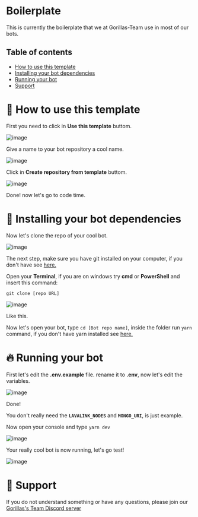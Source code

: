 # Boilerplate
This is currently the boilerplate that we at Gorillas-Team use in most of our bots.

## Table of contents
- [How to use this template](#📃-how-to-use-this-template)
- [Installing your bot dependencies](#🤖-installing-yor-bot-dependencies)
- [Running your bot](#🔥-running-your-bot)
- [Support](#📖-support)

# 📃 How to use this template
First you need to click in **Use this template** buttom.

![image](https://user-images.githubusercontent.com/36780964/91257832-3e293580-e741-11ea-89b4-7e0e94eb7bc3.png)

Give a name to your bot repository a cool name.

![image](https://user-images.githubusercontent.com/36780964/91257962-8d6f6600-e741-11ea-99ca-b75c34404bcc.png)

Click in **Create repository from template** buttom.

![image](https://user-images.githubusercontent.com/36780964/91258089-e5a66800-e741-11ea-8907-10b53c6eb2cf.png)

Done! now let's go to code time.

# 🤖 Installing your bot dependencies
Now let's clone the repo of your cool bot.

![image](https://user-images.githubusercontent.com/36780964/91258500-dc69cb00-e742-11ea-9a92-1e2befbe04e5.png)

The next step, make sure you have git installed on your computer, if you don't have see [here.](https://git-scm.com/)

Open your **Terminal**, if you are on windows try **cmd** or **PowerShell** and insert this command:

`git clone [repo URL]`

![image](https://user-images.githubusercontent.com/36780964/91259175-5cdcfb80-e744-11ea-8439-8a770647036d.png)

Like this.

Now let's open your bot, type `cd [Bot repo name]`, inside the folder run `yarn` command, if you don't have yarn installed see [here.](https://yarnpkg.com/getting-started/install)

# 🔥 Running your bot

First let's edit the **.env.example** file. rename it to **.env**, now let's edit the variables.

![image](https://user-images.githubusercontent.com/36780964/91264442-00c7a680-e747-11ea-8a56-078644a7bad8.png)

Done!

You don't really need the **`LAVALINK_NODES`** and **`MONGO_URI`**, is just example.

Now open your console and type `yarn dev`

![image](https://user-images.githubusercontent.com/36780964/91266432-a418bb80-e747-11ea-8450-fd96823f659a.png)

Your really cool bot is now running, let's go test!

![image](https://user-images.githubusercontent.com/36780964/91266545-e7732a00-e747-11ea-8804-0ec74a40a972.png)

# 📖 Support
If you do not understand something or have any questions, please join our [Gorillas's Team Discord server](https://discord.gg/t87qh4y)
